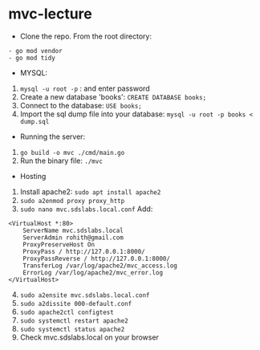 # mvc-lecture
- Clone the repo. From the root directory:
```
- go mod vendor
- go mod tidy
```


- MYSQL:
1. `mysql -u root -p` : and enter password
2. Create a new database 'books': `CREATE DATABASE books;`
3. Connect to the database: `USE books;`
4. Import the sql dump file into your database: `mysql -u root -p books < dump.sql`


- Running the server:
1. `go build -o mvc ./cmd/main.go`
2.  Run the binary file: `./mvc`

- Hosting
1. Install apache2: `sudo apt install apache2`
2. `sudo a2enmod proxy proxy_http`
3. `sudo nano mvc.sdslabs.local.conf`
Add: 
```
<VirtualHost *:80>
	ServerName mvc.sdslabs.local
	ServerAdmin rohith@gmail.com
	ProxyPreserveHost On
	ProxyPass / http://127.0.0.1:8000/
	ProxyPassReverse / http://127.0.0.1:8000/
	TransferLog /var/log/apache2/mvc_access.log
	ErrorLog /var/log/apache2/mvc_error.log
</VirtualHost>
```
4. `sudo a2ensite mvc.sdslabs.local.conf`
5. `sudo a2dissite 000-default.conf`
6. `sudo apache2ctl configtest `
7. `sudo systemctl restart apache2`
8. `sudo systemctl status apache2`
9. Check mvc.sdslabs.local on your browser

